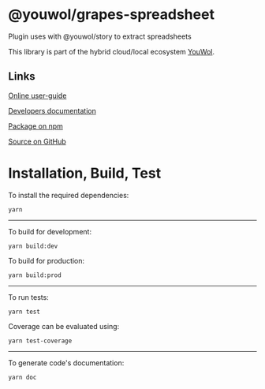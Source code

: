 # @youwol/grapes-spreadsheet

Plugin uses with @youwol/story to extract spreadsheets

This library is part of the hybrid cloud/local ecosystem
[YouWol](https://platform.youwol.com/applications/@youwol/platform/latest).

## Links

[Online user-guide](https://l.youwol.com/doc/@youwol/grapes-spreadsheet)

[Developers documentation](https://platform.youwol.com/applications/@youwol/cdn-explorer/latest?package=@youwol/grapes-spreadsheet)

[Package on npm](https://www.npmjs.com/package/@youwol/grapes-spreadsheet)

[Source on GitHub](https://github.com/youwol/grapes-spreadsheet)

# Installation, Build, Test

To install the required dependencies:

```shell
yarn
```

---

To build for development:

```shell
yarn build:dev
```

To build for production:

```shell
yarn build:prod
```

---

To run tests:

```shell
yarn test
```

Coverage can be evaluated using:

```shell
yarn test-coverage
```

---

To generate code's documentation:

```shell
yarn doc
```
